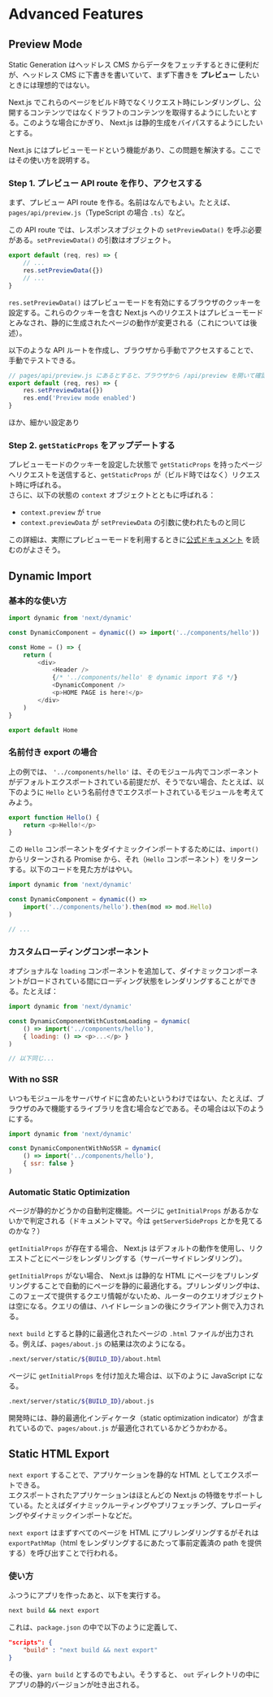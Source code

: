# Advanced Features
## Preview Mode
Static Generation はヘッドレス CMS からデータをフェッチするときに便利だが、ヘッドレス CMS に下書きを書いていて、まず下書きを **プレビュー** したいときには理想的ではない。

Next.js でこれらのページをビルド時でなくリクエスト時にレンダリングし、公開するコンテンツではなくドラフトのコンテンツを取得するようにしたいとする。このような場合にかぎり、 Next.js は静的生成をバイパスするようにしたいとする。  

Next.js にはプレビューモードという機能があり、この問題を解決する。ここではその使い方を説明する。

### Step 1. プレビュー API route を作り、アクセスする
まず、プレビュー API route を作る。名前はなんでもよい。たとえば、 `pages/api/preview.js`（TypeScript の場合 `.ts`）など。　　

この API route では、レスポンスオブジェクトの `setPreviewData()` を呼ぶ必要がある。`setPreviewData()` の引数はオブジェクト。

```javascript
export default (req, res) => {
    // ...
    res.setPreviewData({})
    // ...
}
```

`res.setPreviewData()` はプレビューモードを有効にするブラウザのクッキーを設定する。これらのクッキーを含む Next.js へのリクエストはプレビューモードとみなされ、静的に生成されたページの動作が変更される（これについては後述）。
  
以下のような API ルートを作成し、ブラウザから手動でアクセスすることで、手動でテストできる。

```javascript
// pages/api/preview.js にあるとすると、ブラウザから /api/preview を開いて確認する
export default (req, res) => {
    res.setPreviewData({})
    res.end('Preview mode enabled')
}
```

ほか、細かい設定あり

### Step 2. `getStaticProps` をアップデートする
プレビューモードのクッキーを設定した状態で `getStaticProps` を持ったページへリクエストを送信すると、`getStaticProps` が（ビルド時ではなく）リクエスト時に呼ばれる。  
さらに、以下の状態の `context` オブジェクトとともに呼ばれる：
- `context.preview` が `true`
- `context.previewData` が `setPreviewData` の引数に使われたものと同じ

この詳細は、実際にプレビューモードを利用するときに[公式ドキュメント](https://nextjs.org/docs/advanced-features/preview-mode) を読むのがよさそう。


## Dynamic Import
### 基本的な使い方

```javascript
import dynamic from 'next/dynamic'

const DynamicComponent = dynamic(() => import('../components/hello'))

const Home = () => {
    return (
        <div>
            <Header />
            {/* '../components/hello' を dynamic import する */}
            <DynamicComponent />
            <p>HOME PAGE is here!</p>
        </div>
    )
}

export default Home
```

### 名前付き export の場合
上の例では、 `'../components/hello'` は、そのモジュール内でコンポーネントがデフォルトエクスポートされている前提だが、そうでない場合、たとえば、以下のように `Hello` という名前付きでエクスポートされているモジュールを考えてみよう。

```javascript
export function Hello() {
    return <p>Hello!</p>
}
```

この `Hello` コンポーネントをダイナミックインポートするためには、`import()` からリターンされる Promise から、それ（`Hello` コンポーネント）をリターンする。以下のコードを見た方がはやい。

```javascript
import dynamic from 'next/dynamic'

const DynamicComponent = dynamic(() =>
    import('../components/hello').then(mod => mod.Hello)
)

// ...
```

### カスタムローディングコンポーネント
オプショナルな `loading` コンポーネントを追加して、ダイナミックコンポーネントがロードされている間にローディング状態をレンダリングすることができる。たとえば：

```javascript
import dynamic from 'next/dynamic'

const DynamicComponentWithCustomLoading = dynamic(
    () => import('../components/hello'),
    { loading: () => <p>...</p> }
)

// 以下同じ...
```

### With no SSR
いつもモジュールをサーバサイドに含めたいというわけではない、たとえば、ブラウザのみで機能するライブラリを含む場合などである。その場合は以下のようにする。

```javascript
import dynamic from 'next/dynamic'

const DynamicComponentWithNoSSR = dynamic(
    () => import('../components/hello'),
    { ssr: false }
)
```

### Automatic Static Optimization
ページが静的かどうかの自動判定機能。ページに `getInitialProps` があるかないかで判定される（ドキュメントママ。今は `getServerSideProps` とかを見てるのかな？）  

`getInitialProps` が存在する場合、 Next.js はデフォルトの動作を使用し、リクエストごとにページをレンダリングする（サーバーサイドレンダリング）。  

`getInitialProps` がない場合、 Next.js は静的な HTML にページをプリレンダリングすることで自動的にページを静的に最適化する。プリレンダリング中は、このフェーズで提供するクエリ情報がないため、ルーターのクエリオブジェクトは空になる。クエリの値は、ハイドレーションの後にクライアント側で入力される。  

`next build` とすると静的に最適化されたページの `.html` ファイルが出力される。例えば、`pages/about.js` の結果は次のようになる。

```zsh
.next/server/static/${BUILD_ID}/about.html
```

ページに `getInitialProps` を付け加えた場合は、以下のように JavaScript になる。

```zsh
.next/server/static/${BUILD_ID}/about.js
```

開発時には、静的最適化インディケータ（static optimization indicator）が含まれているので、`pages/about.js` が最適化されているかどうかわかる。

## Static HTML Export
`next export` することで、アプリケーションを静的な HTML としてエクスポートできる。  
エクスポートされたアプリケーションはほとんどの Next.js の特徴をサポートしている。たとえばダイナミックルーティングやプリフェッチング、プレローディングやダイナミックインポートなどだ。  

`next export` はまずすべてのページを HTML にプリレンダリングするがそれは `exportPathMap`（html をレンダリングするにあたって事前定義済の path を提供する）を呼び出すことで行われる。  

### 使い方
ふつうにアプリを作ったあと、以下を実行する。

```zsh
next build && next export
```

これは、`package.json` の中で以下のように定義して、

```json
"scripts": {
    "build" : "next build && next export"
}
```

その後、`yarn build` とするのでもよい。そうすると、 `out` ディレクトリの中にアプリの静的バージョンが吐き出される。